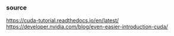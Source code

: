 ### source

https://cuda-tutorial.readthedocs.io/en/latest/
https://developer.nvidia.com/blog/even-easier-introduction-cuda/
